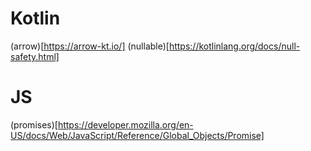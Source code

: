 # Kotlin
(arrow)[https://arrow-kt.io/]
(nullable)[https://kotlinlang.org/docs/null-safety.html]

# JS
(promises)[https://developer.mozilla.org/en-US/docs/Web/JavaScript/Reference/Global_Objects/Promise]
